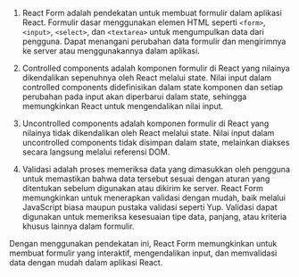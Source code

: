1. React Form adalah pendekatan untuk membuat formulir dalam aplikasi React. Formulir dasar menggunakan elemen HTML seperti `<form>`, `<input>`, `<select>`, dan `<textarea>` untuk mengumpulkan data dari pengguna. Dapat menangani perubahan data formulir dan mengirimnya ke server atau menggunakannya dalam aplikasi.

2. Controlled components adalah komponen formulir di React yang nilainya dikendalikan sepenuhnya oleh React melalui state. Nilai input dalam controlled components didefinisikan dalam state komponen dan setiap perubahan pada input akan diperbarui dalam state, sehingga memungkinkan React untuk mengendalikan nilai input.

3. Uncontrolled components adalah komponen formulir di React yang nilainya tidak dikendalikan oleh React melalui state. Nilai input dalam uncontrolled components tidak disimpan dalam state, melainkan diakses secara langsung melalui referensi DOM.

4. Validasi adalah proses memeriksa data yang dimasukkan oleh pengguna untuk memastikan bahwa data tersebut sesuai dengan aturan yang ditentukan sebelum digunakan atau dikirim ke server. React Form memungkinkan untuk menerapkan validasi dengan mudah, baik melalui JavaScript biasa maupun pustaka validasi seperti Yup. Validasi dapat digunakan untuk memeriksa kesesuaian tipe data, panjang, atau kriteria khusus lainnya dalam formulir.

Dengan menggunakan pendekatan ini, React Form memungkinkan untuk membuat formulir yang interaktif, mengendalikan input, dan memvalidasi data dengan mudah dalam aplikasi React.
